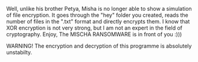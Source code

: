 Well, unlike his brother Petya, Misha is no longer able to show a simulation of file encryption. 
It goes through the "hey" folder you created, reads the number of files in the ".txt" format and directly encrypts them. 
I know that XOR encryption is not very strong, but I am not an expert in the field of cryptography. Enjoy, The MISCHA RANSOMWARE is in front of you :)))

WARNING! The encryption and decryption of this programme is absolutely unstabilty. 
